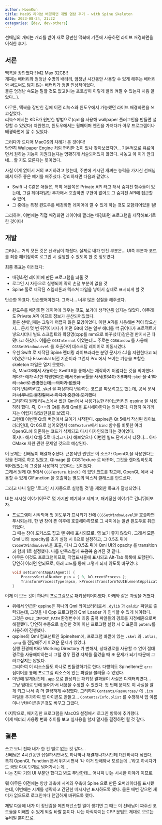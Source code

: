 ```yaml
---
author: HoonKun
title: MacOS 라이브 배경화면 개발 염탐 후기 - with Spine Skeleton
date: 2023-08-24, 21:22
categories: [dev, dev-others]
---
```

선배님의 개쩌는 캐리를 받아 새로 장만한 맥북에 기존에 사용하던 라이브 배경화면을 이식한 후기.
<!-- Excerpt -->

## 서론
맥북을 장만했다!! M2 Max 32GB!!   
개쩌는 배터리와 엄청난 수명의 배터리, 엄청난 시간동안 사용할 수 있게 해주는 배터리와 써도써도 닳지 않는 배터리가 정말 인상적이었다.  
물론 엄청난 속도는 말할 것도 없고(나는 포토샵이 이렇게 빨리 켜질 수 있는지 처음 알았다...).

아무튼, 맥북을 장만한 김에 이전 리눅스와 윈도우에서 가능했던 라이브 배경화면을 쓰고싶었다.  
리눅스에서는 KDE가 원만한 방법으로(qml을 사용해 wallpaper 플러그인을 만들면 설정할 수 있었다) 지원했고, 윈도우에서는 월페이퍼 엔진을 가져다가 아무 프로그램이나 배경화면에 깔 수 있었다.  

그러다가 드디어 MacOS의 차례가 온 것이다!  
당연히 Wallpaper Engine 처럼 편리한 것이 있나 찾아보았지만... 기본적으로 유료이면서 원하는 기능이 지원되는지는 명확히게 서술되어있지 않았다. 사놓고 아 이거 안되네... 할 지도 모른다는 뜻이었다.  

사실 이게 없어서 거의 포기하려고 했는데, 주변에 계시던 개쩌는 능력을 가지신 선배님께서 아주 좋은 얘기를 해주셨다. 정리하자면 다음과 같았다.
- Swift 나 C같은 애들은, 특히 애플쪽은 Private API 라고 해서 숨겨진 함수들이 있는데, 그걸 헤더파일만 추가해서 호출하면 구현이 없어도 그 숨겨진 API에 접근할 수 있어.
- 그 중에는 특정 윈도우를 배경화면 레이어에 깔 수 있게 하는 것도 포함되어있을 걸!

그리하여, 이번에는 직접 배경화면 레이어에 깔리는 배경화면 프로그램을 제작해보기로 한 것이다!

## 개발
그러나... 거의 모든 것은 선배님이 해줬다. 실제로 내가 만진 부분은... UI쪽 부분과 코드를 최종 패키징하여 로그인 시 실행할 수 있도록 한 것 정도였다.

최종 목표는 이러했다:
- 배경화면 레이어에 만든 프로그램을 띄울 것
- 로그인 시 자동으로 실행되어 딱히 손댈 부분이 없을 것
- Spine 툴로 제작된 스켈레톤과 텍스쳐 파일을 넣어서 실제로 표시되게 할 것

단순한 목표다. 단순했어야했다. 그러나... 너무 많은 삽질을 해주셨다.
- 윈도우를 배경화면 레이어에 띄우는 것도, 보기에 생각만큼 쉽지는 않았다. 아무래도 Private API 이므로 정보가 분산되어있었다.  
  물론 선배님께는 그렇게 어렵지 않은 모양이었다. 이런 API를 사용해본 적이 많으신지... 문서 몇 번 뒤적이시다가 어떤 Git에 있는 일부 헤더를 싹 긁어다가 프로젝트에 넣으시더니 빌드 스크립트와 확장명(cpp를 mm으로 바꾸셨다)같은걸 만지시곤 다됐다고 하셨다.
  이름은 `CGSInternal` 이었는데... 주로는 `CGSWindow` 를 사용해 `CGSSetWindowLevel` 를 호출하여 데스크탑 레이어로 이동시켰다.
- 우선 Swift 로 제작된 Spine 렌더링 라이브러리는 분명 문서가 4.1을 지원한다고 되어있었으나 Essential 버전 기준이라 그런지 Pro 에서 쓰이는 기능을 포함한 skeleton 파일은 열지 못했다.  
  즉, MacOS에서 사용하는 SwiftUI를 통해서는 제작하기 어렵다는 것을 의미했다.
  ~~게다가 얘가 4.1만 지원한다고 해서 Spine툴을 사서($340) 3.8짜리 .skel 을 4.1짜리 .skel로 변경했는데... 의미가 없었다~~  
  ~~이거 변환하려고 .skel 을 파싱하여 변환하는 코드를 짜보려고도 했는데, 공식 문서가 너무나도 불친절해서 하다가 중간에 포기했다~~
- 그리하여 원래 리눅스에서 썼던 Qml에서 사용가능한 라이브러리인 qspine 을 사용하려 했다.
  즉, C++의 Qt를 통해 Qml을 표시해야한다는 의미였다. 다행히 여기까지는 어렵지 않았(던걸로 보였)다.
- 그런데 이번엔 Qt의 버전에서 꼬이기 시작한다. qspine은 Qt 5에서 작성된 라이브러리인데, Qt 6으로 넘어오면서 `CGSTexture`에서 `bind` 함수를 비롯한 여러 OpenGL에 의존하는 코드가 삭제되고 다시 디자인되었다는 것이었다.  
  혹시나 해서 Qt를 5로 내리고 다시 해보았으나 이번엔 빌드 단계에서 터졌다... 아마 CMake 지원 관련 문제일 것으로 예상된다.

이 문제는 선배님이 해결해주셨다. 근본적인 원인은 이 소스가 OpenGL을 사용한다는 것을 전제로 하고 있었고, QImage 를 CGSTexture 로 바꾸어, 그것을 렌더링하도록 되어있었는데 그것을 사용하지 못한다는 것이었다.  
그래서 원래 Qt 5에서 `CGSTexture.bind()` 에 있던 코드를 참고해, OpenGL 에서 사용할 수 있게 GlFunction 을 호출하는 별도의 텍스쳐 클래스를 만드셨다.  

그러고 나니 일단 '로그인 시 자동으로 실행될 것'을 제외한 목표가 달성되었다.  

UI는 시시한 이야기이므로 몇 가지만 얘기하고 제끼고, 패키징한 이야기로 건너뛰어보자.
- 프로그램이 시작되어 첫 윈도우가 표시되기 전에 `CGSSetWindowLevel`을 호출하면 무시되는데, 한 번 창이 뜬 이후에 호출해야하므로 그 사이에는 일반 윈도우로 취급되었다.  
  그 때는 창이 포커스도 잡고 맨 위에 표시되므로, 영 보기 좋지 않았다. 그래서 모든 Qml UI의 opacity를 초기 실행 시 0으로 설정하고, 그 0.5초 뒤에 `CSGSetWindowLevel`을 호출, 다시 그 0.5초 뒤에 Qml UI의 opacity 를 transition과 함께 1로 설정했다.
  나름 만족스럽게 ~~허점이~~ 숨겨진 것 같다.
- 아무튼 이것도 프로그램이므로, 작업표시줄에 표시되고 Alt-Tab 목록에 포함된다. 당연히 이러면 안되므로, 아래 코드를 통해 그렇게 되지 않도록 바꾸었다:
  ```cpp
  void setCurrentAppAsAgent() {
      ProcessSerialNumber psn = { 0, kCurrentProcess };
      TransformProcessType(&psn, kProcessTransformToUIElementApplication);
  }
  ```

이제 이 모든 것이 하나의 프로그램으로 패키징되어야했다. 아래와 같은 과정을 거쳤다.
- 위에서 언급한 qspine은 하나의 Qml 라이브러리로서 `.dylib` 과 `qmldir` 파일로 출력되는데, 그것을 내 Cpp 프로그램의 Qml Loader 가 인식할 수 있게 해야했다.  
  그것은 `QML2_IMPORT_PATH` 환경변수에 최종 출력 파일들의 경로를 지정해줌으로써 해결했다. 당연히 수동으로 설정한 것이 아닌 프로그램 실행 시 C 표준의 `putenv`를 사용하여 진행했다.
- qspine의 Qml 컴포넌트인 SpineItem에, 프로그램 바깥에 있는 `.skel` 과 `.atlas`, `.png` 를 전달해주기 어려운 문제가 있었다.  
  실행 환경에 따라 Working Directory 가 변해서, 상대경로를 사용할 수 없어 절대 경로를 사용해야하는데 그럴 경우 환경 자체를 옮겼을 때 또 문제가 되기 때문에 그러고싶지는 않았다.  
  그리하여 이 리소스들도 하나로 번들링하기로 한다. 다행히도 SpineItem은 `qrc:` 접미어를 통해 프로그램 리소스에 있는 파일을 불러올 수 있었다.
- 이번에 알게된건데 `.app` 으로 완성되는 패키징 결과물이 사실은 디렉터리였다...  
  그냥 맘대로 안에 들어가서 내용을 수정할 수 있었다.
  첫 번째 문제도 이 사실을 알게 되고 나서 좀 더 깔끔하게 수정했다.
  그리하여 `Contents/Resources/` 에 `.icn` 파일을 추가하여 앱 아이콘도 만들고... `Contents/Info.plist` 를 수정해서 앱 이름이나 번들이름같은것도 바꾸고 그랬다.

마지막으로, 패키징한 프로그램을 MacOS 설정에서 로그인 항목에 추가했다.  
이제 배터리 사용량 변화 추이를 보고 실사용을 할지 말지를 결정하면 될 것 같다.

## 결론
쓰고 보니 진짜 내가 한 건 별로 없는 것 같다...  
선배님은 4시간동안 삽질하시면서도 하나하나 해결해나가시던데 대단하시다 싶었다.  
특히 OpenGL Function 문서 뒤지시면서 '나 이거 안해봐서 모르는데...'라고 하시다가도 금방 다음 단계로 넘어가시는게...  
나는 진짜 거의 UI 부분만 했다고 봐도 무방한데... 어차피 UI는 시시한 이야기 이므로.  

뭐 아무튼 이전에는 항상 좌측에 시계와 우측에 Spine 으로 만든 오퍼레이터를 표시했는데,
이번에는 시계를 생략하고 간단한 메시지만 표시하도록 했다. 물론 매번 같으면 재미가 없으므로 로그인마다 랜덤하게 바뀌도록 했다.  

제발 다음에 내가 이 장난감을 메인터넌스할 일이 생기면 그 때는 이 선배님이 짜주신 코드들을 이해할 수 있게 되길 바랄 뿐이다. 나는 아직까지는 CPP 문법도 제대로 모르는 뉴비일 뿐이므로.